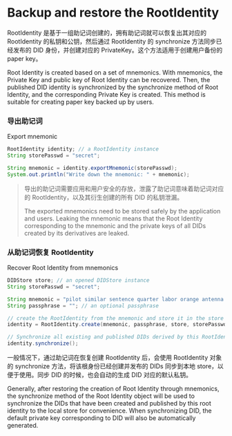 # Backup and restore the RootIdentity

RootIdentity 是基于一组助记词创建的，拥有助记词就可以恢复出其对应的 RootIdentity 的私钥和公钥，然后通过 RootIdentity 的 synchronize 方法同步已经发布的 DID 身份，并创建对应的 PrivateKey。这个方法适用于创建用户备份的 paper key。

Root Identity is created based on a set of mnemonics. With mnemonics, the Private Key and public key of Root Identity can be recovered. Then, the published DID identity is synchronized by the synchronize method of Root Identity, and the corresponding Private Key is created. This method is suitable for creating paper key backed up by users.

### 导出助记词

Export mnemonic

```java
RootIdentity identity; // a RootIdentity instance
String storePasswd = "secret";

String mnemonic = identity.exportMnemonic(storePasswd);
System.out.println("Write down the mnemonic: " + mnemonic);
```

> 导出的助记词需要应用和用户安全的存放，泄露了助记词意味着助记词对应的 RootIdentity，以及其衍生创建的所有 DID 的私钥泄漏。
>
> The exported mnemonics need to be stored safely by the application and users. Leaking the mnemonic means that the Root Identity corresponding to the mnemonic and the private keys of all DIDs created by its derivatives are leaked.

### 从助记词恢复 RootIdentity

Recover Root Identity from mnemonics

```java
DIDStore store; // an opened DIDStore instance
String storePasswd = "secret";

String mnemonic = "pilot similar sentence quarter labor orange antenna crowd left word mirror then"; // the user saved mnemonic
String passphrase = ""; // an optional passphrase

// create the RootIdentity from the mnemonic and store it in the store
identity = RootIdentity.create(mnemonic, passphrase, store, storePasswd);

// Synchronize all existing and published DIDs derived by this RootIdentity
identity.synchronize();
```

一般情况下，通过助记词在恢复创建 RootIdentity 后，会使用 RootIdentity 对象的 synchronize 方法，将该根身份已经创建并发布的 DIDs 同步到本地 store，以便于使用。同步 DID 的时候，也会自动的生成 DID 对应的默认私钥。

Generally, after restoring the creation of Root Identity through mnemonics, the synchronize method of the Root Identity object will be used to synchronize the DIDs that have been created and published by this root identity to the local store for convenience. When synchronizing DID, the default private key corresponding to DID will also be automatically generated.
